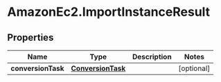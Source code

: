 # AmazonEc2.ImportInstanceResult

## Properties

Name | Type | Description | Notes
------------ | ------------- | ------------- | -------------
**conversionTask** | [**ConversionTask**](ConversionTask.md) |  | [optional] 


